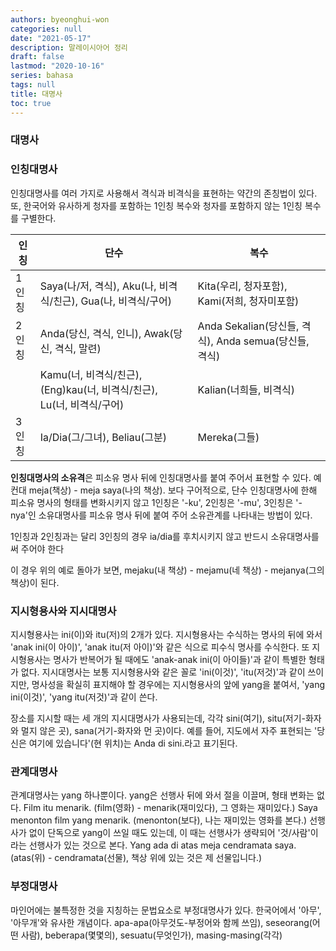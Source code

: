 ```yaml
---
authors: byeonghui-won
categories: null
date: "2021-05-17"
description: 말레이시아어 정리
draft: false
lastmod: "2020-10-16"
series: bahasa
tags: null
title: 대명사
toc: true
---
```


### 대명사

### 인칭대명사

인칭대명사를 여러 가지로 사용해서 격식과 비격식을 표현하는 약간의 존칭법이 있다. 또, 한국어와 유사하게 청자를 포함하는 1인칭 복수와 청자를 포함하지 않는 1인칭 복수를 구별한다.

| 인칭 | 단수 | 복수 |
| ---- | ---- | ---- |
| 1인칭 | Saya(나/저, 격식), Aku(나, 비격식/친근), Gua(나, 비격식/구어) | Kita(우리, 청자포함), Kami(저희, 청자미포함) |
| 2인칭 | Anda(당신, 격식, 인니), Awak(당신, 격식, 말련) | Anda Sekalian(당신들, 격식), Anda semua(당신들, 격식) |
| | Kamu(너, 비격식/친근), (Eng)kau(너, 비격식/친근), Lu(너, 비격식/구어) | Kalian(너희들, 비격식) |
| 3인칭 | Ia/Dia(그/그녀), Beliau(그분) | Mereka(그들) |

**인칭대명사의 소유격**은 피소유 명사 뒤에 인칭대명사를 붙여 주어서 표현할 수 있다. 예컨대 meja(책상) - meja saya(나의 책상). 보다 구어적으로, 단수 인칭대명사에 한해 피소유 명사의 형태를 변화시키지 않고 1인칭은 '-ku', 2인칭은 '-mu', 3인칭은 '-nya'인 소유대명사를 피소유 명사 뒤에 붙여 주어 소유관계를 나타내는 방법이 있다.

1인칭과 2인칭과는 달리 3인칭의 경우 ia/dia를 후치시키지 않고 반드시 소유대명사를 써 주어야 한다

이 경우 위의 예로 돌아가 보면, mejaku(내 책상) - mejamu(네 책상) - mejanya(그의 책상)이 된다.

### 지시형용사와 지시대명사

지시형용사는 ini(이)와 itu(저)의 2개가 있다. 지시형용사는 수식하는 명사의 뒤에 와서 'anak ini(이 아이)', 'anak itu(저 아이)'와 같은 식으로 피수식 명사를 수식한다. 또 지시형용사는 명사가 반복어가 될 때에도 'anak-anak ini(이 아이들)'과 같이 특별한 형태가 없다. 지시대명사는 보통 지시형용사와 같은 꼴로 'ini(이것)', 'itu(저것)'과 같이 쓰이지만, 명사성을 확실히 표지해야 할 경우에는 지시형용사의 앞에 yang을 붙여서, 'yang ini(이것)', 'yang itu(저것)'과 같이 쓴다.

장소를 지시할 때는 세 개의 지시대명사가 사용되는데, 각각 sini(여기), situ(저기-화자와 멀지 않은 곳), sana(거기-화자와 먼 곳)이다. 예를 들어, 지도에서 자주 표현되는 '당신은 여기에 있습니다'(현 위치)는 Anda di sini.라고 표기된다.

### 관계대명사

관계대명사는 yang 하나뿐이다. yang은 선행사 뒤에 와서 절을 이끌며, 형태 변화는 없다.
Film itu menarik. (film(영화) - menarik(재미있다), 그 영화는 재미있다.)
Saya menonton film yang menarik. (menonton(보다), 나는 재미있는 영화를 본다.)
선행사가 없이 단독으로 yang이 쓰일 때도 있는데, 이 때는 선행사가 생략되어 '것/사람'이라는 선행사가 있는 것으로 본다.
Yang ada di atas meja cendramata saya. (atas(위) - cendramata(선물), 책상 위에 있는 것은 제 선물입니다.)

### 부정대명사

마인어에는 불특정한 것을 지칭하는 문법요소로 부정대명사가 있다. 한국어에서 '아무', '아무개'와 유사한 개념이다.
apa-apa(아무것도-부정어와 함께 쓰임), seseorang(어떤 사람), beberapa(몇몇의), sesuatu(무엇인가), masing-masing(각각)


